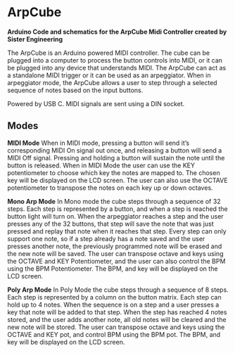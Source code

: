 # ArpCube
**Arduino Code and schematics for the ArpCube Midi Controller created by Sister Engineering**


The ArpCube is an Arduino powered MIDI controller. The cube can be plugged into a computer to process the button controls into MIDI, 
or it can be plugged into any device that understands MIDI. 
The ArpCube can act as a standalone MIDI trigger or it can be used as an arpeggiator. 
When in arpeggiator mode, the ArpCube allows a user to step through a selected sequence of notes based on the input buttons. 


Powered by USB C. MIDI signals are sent using a DIN socket. 
## Modes

**MIDI Mode**
When in MIDI mode, pressing a button will send it’s corresponding MIDI On signal out once, and releasing a button will send a MIDI Off signal. 
Pressing and holding a button will sustain the note until the button is released. 
When in MIDI Mode the user can use the KEY potentiometer to choose which key the notes are mapped to. 
The chosen key will be displayed on the LCD screen.
The user can also use the OCTAVE potentiometer to transpose the notes on each key up or down octaves.


**Mono Arp Mode** 
In Mono mode the cube steps through a sequence of 32 steps. 
Each step is represented by a button, and when a step is reached the button light will turn on. 
When the arpeggiator reaches a step and the user presses any of the 32 buttons, that step will save the note that was just pressed and replay that note when it reaches that step. 
Every step can only support one note, so if a step already has a note saved and the user presses another note, the previously programmed note will be erased and the new note will be saved. 
The user can transpose octave and keys using the OCTAVE and KEY Potentiometer, and the user can also control the BPM using the BPM Potentiometer.
The BPM, and key will be displayed on the LCD screen.

**Poly Arp Mode** 
In Poly Mode the cube steps through a sequence of 8 steps. 
Each step is represented by a column on the button matrix. Each step can hold up to 4 notes. 
When the sequence is on a step and a user presses a key that note will be added to that step. 
When the step has reached 4 notes stored, and the user adds another note, all old notes will be cleared and the new note will be stored. 
The user can transpose octave and keys using the OCTAVE and KEY pot, and control BPM using the BPM pot.
The BPM, and key will be displayed on the LCD screen.
